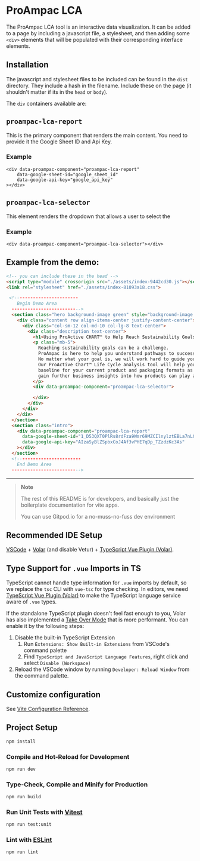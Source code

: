 # ProAmpac LCA

The ProAmpac LCA tool is an interactive data visualization. It can be added to a page by including a javascript file, a stylesheet, and then adding some `<div>` elements that will be populated with their corresponding interface elements.

## Installation

The javascript and stylesheet files to be included can be found in the `dist` directory. They include a hash in the filename. Include these on the page (it shouldn't matter if its in the `head` or `body`).

The `div` containers available are:

## `proampac-lca-report` 

This is the primary component that renders the main content. You need to provide it the Google Sheet ID and Api Key.

### Example

```
<div data-proampac-component="proampac-lca-report"
    data-google-sheet-id="google_sheet_id"
    data-google-api-key="google_api_key"
></div>
```

## `proampac-lca-selector`

This element renders the dropdown that allows a user to select the 

### Example
```
<div data-proampac-component="proampac-lca-selector"></div>
``` 


## Example from the demo:
```html
<!-- you can include these in the head -->
<script type="module" crossorigin src="./assets/index-9442cd30.js"></script>
<link rel="stylesheet" href="./assets/index-81093a18.css">

 <!------------------------
    Begin Demo Area
  -------------------------->
  <section class="hero background-image green" style="background-image: url(https://dev.weareturnstyle.com/proampac/new/images/bg-hero-sustainability-leaves.jpg);">
    <div class="content row align-items-center justify-content-center">
      <div class="col-sm-12 col-md-10 col-lg-8 text-center">
        <div class="description text-center">
          <h1>Using ProActive CHART™ to Help Reach Sustainability Goals</h1>
          <p class="mb-5">
            Reaching sustainability goals can be a challenge. 
            ProAmpac is here to help you understand pathways to success.
            No matter what your goal is, we will work hard to guide you to it.
            Our ProActive Chart™ Life Cycle analysis tool will help you gain a 
            baseline for your current product and packaging formats as well as 
            gain further business insights into how products can play a role in the circular economy.
          </p>
          <div data-proampac-component="proampac-lca-selector">

          </div>
        </div>
      </div>
    </div>
  </section>
  <section class="intro">
    <div data-proampac-component="proampac-lca-report"
      data-google-sheet-id="1_D53QXT0PlRs8rdFza9Wmr69MZCIlnylztEBLa7nLQo"
      data-google-api-key="AIzaSyBlZSpbxCoJ4Af3vPHE7qDp_TZzdzKc3As"
    ></div>
  </section>
  <!------------------------
    End Demo Area
  -------------------------->
  ```
___

> **Note**  
> 
> The rest of this README is for developers, and basically just the
> boilerplate documentation for vite apps.
>
> You can use Gitpod.io for a no-muss-no-fuss dev environment

## Recommended IDE Setup

[VSCode](https://code.visualstudio.com/) + [Volar](https://marketplace.visualstudio.com/items?itemName=Vue.volar) (and disable Vetur) + [TypeScript Vue Plugin (Volar)](https://marketplace.visualstudio.com/items?itemName=Vue.vscode-typescript-vue-plugin).

## Type Support for `.vue` Imports in TS

TypeScript cannot handle type information for `.vue` imports by default, so we replace the `tsc` CLI with `vue-tsc` for type checking. In editors, we need [TypeScript Vue Plugin (Volar)](https://marketplace.visualstudio.com/items?itemName=Vue.vscode-typescript-vue-plugin) to make the TypeScript language service aware of `.vue` types.

If the standalone TypeScript plugin doesn't feel fast enough to you, Volar has also implemented a [Take Over Mode](https://github.com/johnsoncodehk/volar/discussions/471#discussioncomment-1361669) that is more performant. You can enable it by the following steps:

1. Disable the built-in TypeScript Extension
    1) Run `Extensions: Show Built-in Extensions` from VSCode's command palette
    2) Find `TypeScript and JavaScript Language Features`, right click and select `Disable (Workspace)`
2. Reload the VSCode window by running `Developer: Reload Window` from the command palette.

## Customize configuration

See [Vite Configuration Reference](https://vitejs.dev/config/).

## Project Setup

```sh
npm install
```

### Compile and Hot-Reload for Development

```sh
npm run dev
```

### Type-Check, Compile and Minify for Production

```sh
npm run build
```

### Run Unit Tests with [Vitest](https://vitest.dev/)

```sh
npm run test:unit
```

### Lint with [ESLint](https://eslint.org/)

```sh
npm run lint
```
